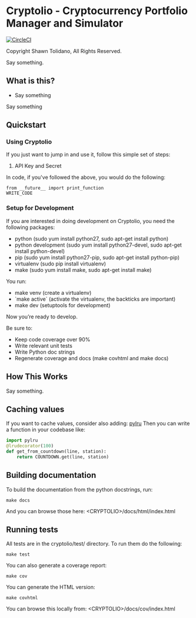 Cryptolio - Cryptocurrency Portfolio Manager and Simulator
============================================================

[![CircleCI](https://circleci.com/gh/tolidano/cryptolio/tree/master.svg?style=svg&circle-token=ee9c3dee22d9d1309f54504e52018f844c2e9cf8)](https://circleci.com/gh/tolidano/cryptolio/tree/master)

Copyright Shawn Tolidano, All Rights Reserved.

Say something.

What is this?
-------------

- Say something

Say something

Quickstart
----------

### Using Cryptolio

If you just want to jump in and use it, follow this simple set of steps:

1. API Key and Secret

In code, if you've followed the above, you would do the following:
```
from __future__ import print_function
WRITE_CODE
```

### Setup for Development

If you are interested in doing development on Cryptolio, you need the
following packages: 
- python (sudo yum install python27, sudo apt-get
install python)
- python development (sudo yum install python27-devel,
sudo apt-get install python-devel)
- pip (sudo yum install python27-pip,
sudo apt-get install python-pip)
- virtualenv (sudo pip install
virtualenv)
- make (sudo yum install make, sudo apt-get install make)

You run: 
- make venv (create a virtualenv)
- \`make active\` (activate the virtualenv, the backticks are important)
- make dev (setuptools for development)

Now you’re ready to develop.

Be sure to: 
- Keep code coverage over 90%
- Write relevant unit tests
- Write Python doc strings
- Regenerate coverage and docs (make covhtml and make docs)

How This Works
--------------

Say something.

Caching values
--------------

If you want to cache values, consider also adding:
[pylru](https://pypi.python.org/pypi/pylru/) Then you can write a
function in your codebase like:

```python
import pylru
@lrudecorator(100)
def get_from_countdown(line, station):
    return COUNTDOWN.get(line, station)
```
Building documentation
----------------------

To build the documentation from the python docstrings, run:

    make docs

And you can browse those here:
\<CRYPTOLIO\>/docs/html/index.html

Running tests
-------------

All tests are in the cryptolio/test/ directory. To run them do the
following:

    make test

You can also generate a coverage report:

    make cov

You can generate the HTML version:

    make covhtml

You can browse this locally from:
\<CRYPTOLIO\>/docs/cov/index.html
